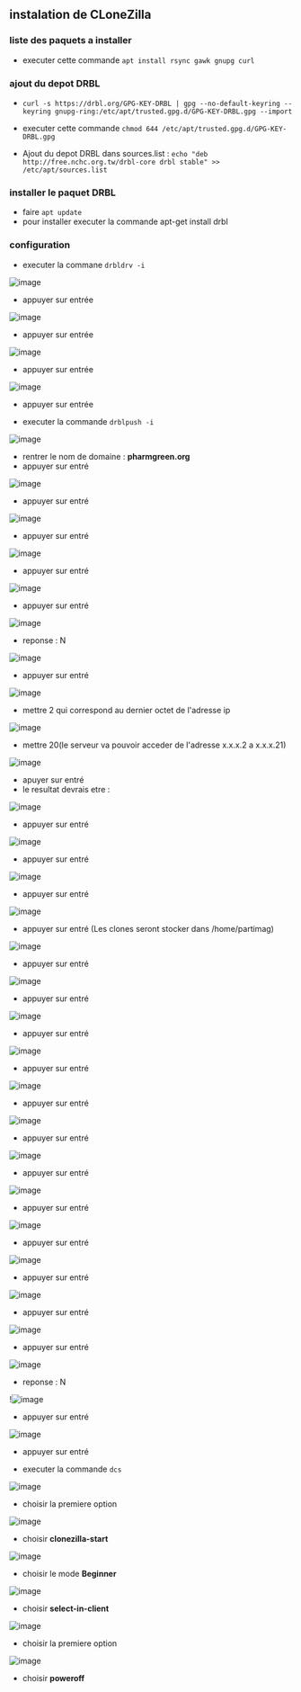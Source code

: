 ## instalation de CLoneZilla

### liste des paquets a installer

- executer cette commande `apt install rsync gawk gnupg curl`

### ajout du depot DRBL

- `curl -s https://drbl.org/GPG-KEY-DRBL | gpg --no-default-keyring --keyring gnupg-ring:/etc/apt/trusted.gpg.d/GPG-KEY-DRBL.gpg --import`

- executer cette commande `chmod 644 /etc/apt/trusted.gpg.d/GPG-KEY-DRBL.gpg`

- Ajout du depot DRBL dans sources.list : `echo "deb http://free.nchc.org.tw/drbl-core drbl stable" >> /etc/apt/sources.list`


### installer le paquet DRBL

- faire `apt update`
- pour installer executer la commande apt-get install drbl

### configuration

- executer la commane `drbldrv -i`

![image](https://github.com/WildCodeSchool/TSSR-2402-P3-G4-BuildYourInfra-Pharmgreen/assets/81968235/f44cdfc1-e2bc-49cd-831f-8893b74ff39e)


- appuyer sur entrée

![image](https://github.com/WildCodeSchool/TSSR-2402-P3-G4-BuildYourInfra-Pharmgreen/assets/81968235/294a2e3a-5a2d-435b-ae53-a4aa693653a8)


- appuyer sur entrée

![image](https://github.com/WildCodeSchool/TSSR-2402-P3-G4-BuildYourInfra-Pharmgreen/assets/81968235/42971194-691b-41e9-a5c9-84f0338802ef)


- appuyer sur entrée

![image](https://github.com/WildCodeSchool/TSSR-2402-P3-G4-BuildYourInfra-Pharmgreen/assets/81968235/5a2452db-0855-4b68-988f-5dadd06d3b04)


- appuyer sur entrée

- executer la commande `drblpush -i`

![image](https://github.com/WildCodeSchool/TSSR-2402-P3-G4-BuildYourInfra-Pharmgreen/assets/81968235/dd8baf9b-c6e2-4cea-9d61-cc1b46c5a57d)


- rentrer le nom de domaine : **pharmgreen.org**
- appuyer sur entré

![image](https://github.com/WildCodeSchool/TSSR-2402-P3-G4-BuildYourInfra-Pharmgreen/assets/81968235/04c04d06-5875-4c38-813a-9355639085ba)


- appuyer sur entré

![image](https://github.com/WildCodeSchool/TSSR-2402-P3-G4-BuildYourInfra-Pharmgreen/assets/81968235/6a7d79c5-00c3-4760-b66c-eac60bd949ff)


- appuyer sur entré
  
![image](https://github.com/WildCodeSchool/TSSR-2402-P3-G4-BuildYourInfra-Pharmgreen/assets/81968235/a7d07ed4-7d89-4295-87ab-6b7c015a9893)


- appuyer sur entré

![image](https://github.com/WildCodeSchool/TSSR-2402-P3-G4-BuildYourInfra-Pharmgreen/assets/81968235/d5ca68fd-8f8e-4fff-b5d3-21fad0992e61)


- appuyer sur entré

![image](https://github.com/WildCodeSchool/TSSR-2402-P3-G4-BuildYourInfra-Pharmgreen/assets/81968235/5ce9cc0e-7f37-4a98-88b4-2b895a58c3fe)


- reponse : N

![image](https://github.com/WildCodeSchool/TSSR-2402-P3-G4-BuildYourInfra-Pharmgreen/assets/81968235/8d299f54-51e9-4f94-ac4b-d63bbdb4f940)


- appuyer sur entré

![image](https://github.com/WildCodeSchool/TSSR-2402-P3-G4-BuildYourInfra-Pharmgreen/assets/81968235/e06d9d0c-0543-4228-8900-62359fe7b03c)


- mettre 2 qui correspond au dernier octet de l'adresse ip 

![image](https://github.com/WildCodeSchool/TSSR-2402-P3-G4-BuildYourInfra-Pharmgreen/assets/81968235/bee541ae-bacd-4a9d-8475-16593417a5e1)


- mettre 20(le serveur va pouvoir acceder de l'adresse x.x.x.2 a x.x.x.21)

![image](https://github.com/WildCodeSchool/TSSR-2402-P3-G4-BuildYourInfra-Pharmgreen/assets/81968235/d259f965-5537-4162-ad70-0ef77621b660)


- apuyer sur entré
- le resultat devrais etre :

![image](https://github.com/WildCodeSchool/TSSR-2402-P3-G4-BuildYourInfra-Pharmgreen/assets/81968235/ee794771-be4e-4fcc-8afb-983c4d4845b6)


- appuyer sur entré

![image](https://github.com/WildCodeSchool/TSSR-2402-P3-G4-BuildYourInfra-Pharmgreen/assets/81968235/c80eac16-6a7a-4b02-af4b-b5c98580f6d6)


- appuyer sur entré

![image](https://github.com/WildCodeSchool/TSSR-2402-P3-G4-BuildYourInfra-Pharmgreen/assets/81968235/b258beb9-2e5d-4e68-94f4-07da3b4bb335)


- appuyer sur entré

![image](https://github.com/WildCodeSchool/TSSR-2402-P3-G4-BuildYourInfra-Pharmgreen/assets/81968235/2a93095a-6413-4333-b45c-4773730a96b3)


- appuyer sur entré (Les clones seront stocker dans /home/partimag)

![image](https://github.com/WildCodeSchool/TSSR-2402-P3-G4-BuildYourInfra-Pharmgreen/assets/81968235/18890d9b-2712-4669-bffe-6cb6eec37be9)


- appuyer sur entré

![image](https://github.com/WildCodeSchool/TSSR-2402-P3-G4-BuildYourInfra-Pharmgreen/assets/81968235/acaac5dc-4c68-4549-85f2-85c8f82a744f)


- appuyer sur entré

![image](https://github.com/WildCodeSchool/TSSR-2402-P3-G4-BuildYourInfra-Pharmgreen/assets/81968235/56507bc6-2aaa-44b4-8e3a-0ba14af5f495)


- appuyer sur entré

![image](https://github.com/WildCodeSchool/TSSR-2402-P3-G4-BuildYourInfra-Pharmgreen/assets/81968235/ffbcd8fe-3272-4907-84a5-bf1790b17596)


- appuyer sur entré

![image](https://github.com/WildCodeSchool/TSSR-2402-P3-G4-BuildYourInfra-Pharmgreen/assets/81968235/a2c0971d-049f-4cd5-9744-addfbfc3a09c)


- appuyer sur entré

![image](https://github.com/WildCodeSchool/TSSR-2402-P3-G4-BuildYourInfra-Pharmgreen/assets/81968235/71117698-4bd3-4239-9936-d7f8a2fc6af0)


- appuyer sur entré

![image](https://github.com/WildCodeSchool/TSSR-2402-P3-G4-BuildYourInfra-Pharmgreen/assets/81968235/13c7e062-d7dc-4871-bf01-c3cf79109dcd)


- appuyer sur entré

![image](https://github.com/WildCodeSchool/TSSR-2402-P3-G4-BuildYourInfra-Pharmgreen/assets/81968235/94200716-183f-417b-aecd-7a6fd1ace195)


- appuyer sur entré

![image](https://github.com/WildCodeSchool/TSSR-2402-P3-G4-BuildYourInfra-Pharmgreen/assets/81968235/7eb9dcb1-ccba-4e6a-980f-728858832355)


- appuyer sur entré

![image](https://github.com/WildCodeSchool/TSSR-2402-P3-G4-BuildYourInfra-Pharmgreen/assets/81968235/55b3abd4-bbe1-443f-b1a2-d4aa6873f4b1)


- appuyer sur entré

![image](https://github.com/WildCodeSchool/TSSR-2402-P3-G4-BuildYourInfra-Pharmgreen/assets/81968235/63c68361-9c1b-450a-8db8-6de7641ebdda)


- appuyer sur entré

![image](https://github.com/WildCodeSchool/TSSR-2402-P3-G4-BuildYourInfra-Pharmgreen/assets/81968235/2719ecc3-9b24-4456-8ed7-32803188f24c)


- appuyer sur entré

![image](https://github.com/WildCodeSchool/TSSR-2402-P3-G4-BuildYourInfra-Pharmgreen/assets/81968235/7cc145fa-4d92-4b97-bad3-cd28939b9995)


- reponse : N

!![image](https://github.com/WildCodeSchool/TSSR-2402-P3-G4-BuildYourInfra-Pharmgreen/assets/81968235/0d3e902b-e494-4a8a-b750-93d348f96691)


- appuyer sur entré

![image](https://github.com/WildCodeSchool/TSSR-2402-P3-G4-BuildYourInfra-Pharmgreen/assets/81968235/c8b2daee-1cdd-4b34-98b7-dee1988fae7c)


- appuyer sur entré

- executer la commande `dcs`

![image](https://github.com/WildCodeSchool/TSSR-2402-P3-G4-BuildYourInfra-Pharmgreen/assets/81968235/1b7f0f44-0304-48ac-bfde-0d4941b55a46)


- choisir la premiere option

![image](https://github.com/WildCodeSchool/TSSR-2402-P3-G4-BuildYourInfra-Pharmgreen/assets/81968235/b644a69b-1adf-44dc-a772-cd43dbb1bdac)


- choisir **clonezilla-start**

![image](https://github.com/WildCodeSchool/TSSR-2402-P3-G4-BuildYourInfra-Pharmgreen/assets/81968235/1e07e369-7a32-458c-a4dd-03d18ab0628b)


- choisir le mode **Beginner**

![image](https://github.com/WildCodeSchool/TSSR-2402-P3-G4-BuildYourInfra-Pharmgreen/assets/81968235/e182dbff-5f0e-494c-825d-18f6fac57696)


- choisir **select-in-client**

![image](https://github.com/WildCodeSchool/TSSR-2402-P3-G4-BuildYourInfra-Pharmgreen/assets/81968235/a6a70084-bd32-4f9f-be3c-c4d55b3e5fbd)


- choisir la premiere option

![image](https://github.com/WildCodeSchool/TSSR-2402-P3-G4-BuildYourInfra-Pharmgreen/assets/81968235/b0c0c1f4-1ec0-4d82-a66b-2c8300a3db3b)


- choisir **poweroff**
